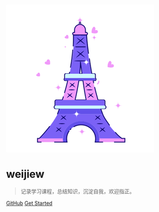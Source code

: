 ![logo](_media/icon.svg)

# weijiew

> 记录学习课程，总结知识，沉淀自我，欢迎指正。


[GitHub](https://github.com/weijiew/)
[Get Started](#CS基础知识)